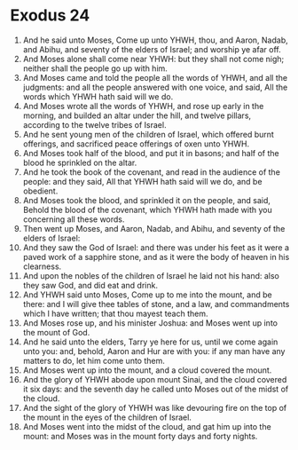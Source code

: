 ﻿# Exodus 24
1. And he said unto Moses, Come up unto YHWH, thou, and Aaron, Nadab, and Abihu, and seventy of the elders of Israel; and worship ye afar off. 
2. And Moses alone shall come near YHWH: but they shall not come nigh; neither shall the people go up with him. 
3.  And Moses came and told the people all the words of YHWH, and all the judgments: and all the people answered with one voice, and said, All the words which YHWH hath said will we do. 
4. And Moses wrote all the words of YHWH, and rose up early in the morning, and builded an altar under the hill, and twelve pillars, according to the twelve tribes of Israel. 
5. And he sent young men of the children of Israel, which offered burnt offerings, and sacrificed peace offerings of oxen unto YHWH. 
6. And Moses took half of the blood, and put it in basons; and half of the blood he sprinkled on the altar. 
7. And he took the book of the covenant, and read in the audience of the people: and they said, All that YHWH hath said will we do, and be obedient. 
8. And Moses took the blood, and sprinkled it on the people, and said, Behold the blood of the covenant, which YHWH hath made with you concerning all these words. 
9.  Then went up Moses, and Aaron, Nadab, and Abihu, and seventy of the elders of Israel: 
10. And they saw the God of Israel: and there was under his feet as it were a paved work of a sapphire stone, and as it were the body of heaven in his clearness. 
11. And upon the nobles of the children of Israel he laid not his hand: also they saw God, and did eat and drink. 
12.  And YHWH said unto Moses, Come up to me into the mount, and be there: and I will give thee tables of stone, and a law, and commandments which I have written; that thou mayest teach them. 
13. And Moses rose up, and his minister Joshua: and Moses went up into the mount of God. 
14. And he said unto the elders, Tarry ye here for us, until we come again unto you: and, behold, Aaron and Hur are with you: if any man have any matters to do, let him come unto them. 
15. And Moses went up into the mount, and a cloud covered the mount. 
16. And the glory of YHWH abode upon mount Sinai, and the cloud covered it six days: and the seventh day he called unto Moses out of the midst of the cloud. 
17. And the sight of the glory of YHWH was like devouring fire on the top of the mount in the eyes of the children of Israel. 
18. And Moses went into the midst of the cloud, and gat him up into the mount: and Moses was in the mount forty days and forty nights. 
